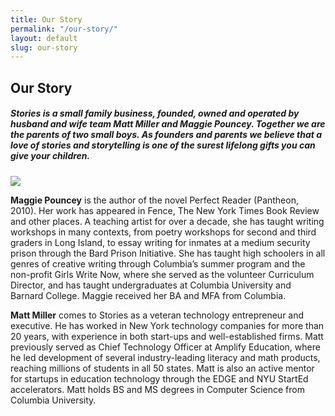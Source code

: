 ```yaml
---
title: Our Story
permalink: "/our-story/"
layout: default
slug: our-story
---
```


<div class="container p-y-3">
	<div class="row">
		<div class="col-xs-12">
			<h2 class="circular-bold">Our Story</h2>
		</div>
	</div>
	<div class="row">
		<div class="col-xs-12 col-md-9">
			<h5 class="circular lead-in">Stories is a small family business, founded, owned and operated by husband and wife team Matt Miller and Maggie Pouncey. Together we are the parents of two small boys. As founders and parents we believe that a love of stories and storytelling is one of the surest lifelong gifts you can give your children.</h5>
		</div>
	</div>
</div>

<div class="container">
	<div class="row">
		<div class="col-xs-12 col-md-8 p-b-3">
			<img src="{{ site.url }}/img/mattmaggie.jpg" />
		</div>
	</div>
	<div class="row p-b-3">
		<div id="Maggie" class="col-xs-12 col-sm-6 col-md-4">
			<p><strong>Maggie Pouncey</strong> is the author of the novel Perfect Reader (Pantheon, 2010). Her work has appeared in Fence, The New York Times Book Review and other places. A teaching artist for over a decade, she has taught writing workshops in many contexts, from poetry workshops for second and third graders in Long Island, to essay writing for inmates at a medium security prison through the Bard Prison Initiative. She has taught high schoolers in all genres of creative writing through Columbia’s summer program and the non-profit Girls Write Now, where she served as the volunteer Curriculum Director, and has taught undergraduates at Columbia University and Barnard College. Maggie received her BA and MFA from Columbia.</p>
		</div>
		<div id="Matt and Felix" class="col-xs-12 col-sm-6 col-md-4">
			<p><strong>Matt Miller</strong> comes to Stories as a veteran technology entrepreneur and executive. He has worked in New York technology companies for more than 20 years, with experience in both start-ups and well-established firms. Matt previously served as Chief Technology Officer at Amplify Education, where he led development of several industry-leading literacy and math products, reaching millions of students in all 50 states. Matt is also an active mentor for startups in education technology through the EDGE and NYU StartEd accelerators. Matt holds BS and MS degrees in Computer Science from Columbia University.</p>
		</div>
	</div>
</div>

<!-- <div class="bg-light-blue p-t-6 p-b-3">
	<div class="container">
		<div class="row">
			<div class="col-xs-12 col-sm-6 col-md-3 p-b-3">
				<h3>Staff</h3>
			</div>
		</div>
		<div class="row">
			<div id="Mackenzie" class="col-xs-12 col-sm-8 col-sm-2 col-md-4 p-b-3">
				<strong>Mackenzie Roberts</strong>
				<div class="m-b-1">Bookseller</div>
				<p>Mackenzie recently received her Master’s from Columbia University. While she has done historical research in film history, her passion is working with students. She has worked with young children as an assistant teacher at a Montessori school, and worked with young adults at a summer program at Yale. Mackenzie spends most of her time consuming every story around her and trying to please her Fitbit.</p>
			</div>
			<div id="Penny" class="col-xs-12 col-sm-8 col-sm-2 col-md-4 p-b-3">
				<strong>Penny Luksic</strong>
				<div class="m-b-1">Bookseller</div>
				<p>Penny has worked as a children’s writing and performance instructor and as a publishing assistant. She now edits Fiction for The Offing and writes poetry and performance texts, with special interest in adaptation and collaborative playwriting. She graduated from Vassar College and lives in Brooklyn.</p>
			</div>
			<div id="Penny" class="col-xs-12 col-sm-8 col-sm-2 col-md-4 p-b-3">
				<strong>Olivia Sweet</strong>
				<div class="m-b-1">Program Coordinator + Bookseller</div>
				<p>Olivia is a native New Yorker who recently migrated to Prospect Heights and is loving it. When she’s not at Stories, she works in Museum Education looking at, talking about, and making art with creative young people.</p>
			</div>
		</div>
		<div class="row">
			<div id="Mike" class="col-xs-12 col-sm-8 col-sm-2 col-md-4 p-b-3">
				<strong>Mike Jeffrey</strong>
				<div class="m-b-1">Bookseller</div>
				<p>Mike is an aspiring writer from Rhode Island. He received his BA in English from Boston University and his MFA from Lesley University.</p>
			</div>
		</div>
	</div>
</div> -->

